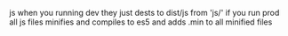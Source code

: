 js when you running dev they just dests to dist/js from 'js/' if you run prod all js files minifies and compiles to es5 and adds .min to all minified files